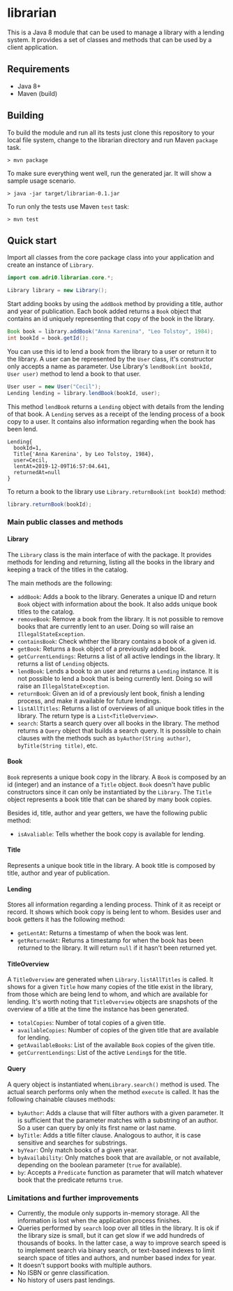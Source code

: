 # librarian

This is a Java 8 module that can be used to manage a library with a lending system. It provides a set of classes and methods that can be used by a client application. 
 
## Requirements

- Java 8+
- Maven (build)

## Building

To build the module and run all its tests just clone this repository to your local file system, change to the librarian directory and run Maven `package` task.

```
> mvn package
```

To make sure everything went well, run the generated jar. It will show a sample usage scenario.

```
> java -jar target/librarian-0.1.jar
```

To run only the tests use Maven `test` task:

```
> mvn test
```

## Quick start

Import all classes from the core package class into your application and create an instance of `Library`.

```java
import com.adri0.librarian.core.*;
```

```java
Library library = new Library();
```

Start adding books by using the `addBook` method by providing a title, 
author and year of publication. Each book added returns a `Book` object that contains an id uniquely representing that copy of the book in the library.

```java
Book book = library.addBook("Anna Karenina", "Leo Tolstoy", 1984);
int bookId = book.getId();
```

You can use this id to lend a book from the library to a user or return it to the library. A user can be represented by the `User` class, it's constructor only accepts a name as parameter. Use Library's `lendBook(int bookId, User user)` method to lend a book to that user.

```java
User user = new User("Cecil");
Lending lending = library.lendBook(bookId, user);
```

This method `lendBook` returns a `Lending` object with details from the lending of that book. A `Lending` serves as a receipt of the lending process of a book copy to a user. It contains also information regarding when the book has been lend.

```
Lending{
  bookId=1,
  Title{'Anna Karenina', by Leo Tolstoy, 1984},
  user=Cecil,
  lentAt=2019-12-09T16:57:04.641,
  returnedAt=null
}
```

To return a book to the library use `Library.returnBook(int bookId)` method:

```java
library.returnBook(bookId);
```

### Main public classes and methods

#### Library

The `Library` class is the main interface of with the package. It provides methods for 
lending and returning, listing all the books in the library and keeping a track
of the titles in the catalog.

The main methods are the following:

- `addBook`: Adds a book to the library. Generates a unique ID and return `Book` object 
  with information about the book. It also adds unique book titles to the catalog.
- `removeBook`: Remove a book from the library. It is not possible to remove books that are currently lent to an user. Doing so will raise an `IllegalStateException`.
- `containsBook`: Check whther the library contains a book of a given id.
- `getBook`: Returns a `Book` object of a previously added book.
- `getCurrentLendings`: Returns a list of all active lendings in the library. It returns
 a list of `Lending` objects.
- `lendBook`: Lends a book to an user and returns a `Lending` instance. It is not possible to lend a book that is being currently lent. Doing so will raise an `IllegalStateException`.
- `returnBook`: Given an id of a previously lent book, finish a lending process, and make it available for future lendings.
- `listAllTitles`: Returns a list of overviews of all unique book titles in the library. 
 The return type is a `List<TitleOverview>`. 
- `search`: Starts a search query over all books in the library. The method returns 
 a `Query` object that builds a search query. It is possible to chain clauses 
 with the methods such as `byAuthor(String author)`, `byTitle(String title)`, etc. 
 
#### Book

`Book` represents a unique book copy in the library. A `Book` is composed by an id (integer) and an instance of a `Title` object. `Book` doesn't have public constructors since it can only be instantiated by the `Library`. The `Title` object represents a book title that can be shared by many book copies.

Besides id, title, author and year getters, we have the following public method:

- `isAvaliable`: Tells whether the book copy is available for lending.

#### Title

Represents a unique book title in the library. A book title is composed by title, author and year of publication. 

#### Lending

Stores all information regarding a lending process. Think of it as receipt or record. It shows which book copy is being lent to whom. Besides user and book getters it has the following method:  

- `getLentAt`: Returns a timestamp of when the book was lent.
- `getReturnedAt`: Returns a timestamp for when the book has been returned to the library. It will return `null` if it hasn't been returned yet.
 
#### TitleOverview

A `TitleOverview` are generated when `Library.listAllTitles` is called. It shows for a given `Title` how many copies of the title exist in the library, from those which are being lend to whom, and which are available for lending. It's worth noting that `TitleOverview` objects are snapshots of the overview of a title at the time the instance has been generated.

- `totalCopies`: Number of total copies of a given title.
- `availableCopies`: Number of copies of the given title that are available for lending.
- `getAvailableBooks`: List of the available `Book` copies of the given title.
- `getCurrentLendings`: List of the active `Lending`s for the title. 

#### Query

A query object is instantiated when`Library.search()` method is used. The actual
search performs only when the method `execute` is called. It has the following
chainable clauses methods:

- `byAuthor`: Adds a clause that will filter authors with a given parameter. It is 
 sufficient that the parameter matches with a substring of an author. So a user can 
 query by only its first name or last name.
- `byTitle`: Adds a title filter clause. Analogous to author, it is case sensitive 
 and searches for substrings.
- `byYear`: Only match books of a given year.
- `byAvailability`: Only matches book that are available, or not available, depending
 on the boolean parameter (`true` for available).
- `by`: Accepts a `Predicate` function as parameter that will match whatever book 
 that the predicate returns `true`.
 
 
### Limitations and further improvements

- Currently, the module only supports in-memory storage. All the information is lost when the application process finishes.
- Queries performed by `search` loop over all titles in the library. It is ok if the library size is small, but it can get slow if we add hundreds of thousands of books. In the latter case, a way to improve search speed is to implement search via binary search, or text-based indexes to limit search space of titles and authors, and number based index for year.
- It doesn't support books with multiple authors.
- No ISBN or genre classification.
- No history of users past lendings.